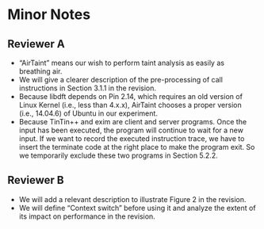 # Minor Notes

## Reviewer A

- “AirTaint” means our wish to perform taint analysis as easily as breathing air.
- We will give a clearer description of the pre-processing of call instructions in Section 3.1.1 in the revision.
- Because libdft depends on Pin 2.14, which requires an old version of Linux Kernel (i.e., less than 4.x.x), AirTaint chooses a proper version (i.e., 14.04.6) of Ubuntu in our experiment.
- Because TinTin++ and exim are client and server programs. Once the input has been executed, the program will continue to wait for a new input. If we want to record the executed instruction trace, we have to insert the terminate code at the right place to make the program exit. So we temporarily exclude these two programs in Section 5.2.2.

## Reviewer B

- We will add a relevant description to illustrate Figure 2 in the revision.
- We will define “Context switch” before using it and analyze the extent of its impact on performance in the revision.
